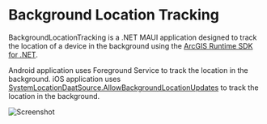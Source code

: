 # Background Location Tracking

BackgroundLocationTracking is a .NET MAUI application designed to track the location of a device in the background using the [ArcGIS Runtime SDK for .NET](https://developers.arcgis.com/net/).

Android application uses Foreground Service to track the location in the background. iOS application uses [SystemLocationDaatSource.AllowBackgroundLocationUpdates](https://developers.arcgis.com/net/api-reference/api/ios/Esri.ArcGISRuntime/Esri.ArcGISRuntime.Location.SystemLocationDataSource.AllowsBackgroundLocationUpdates.html) to track the location in the background.


![Screenshot](https://github.com/user-attachments/assets/1d8d251f-5b03-44d0-9d15-dadf54983e70)
